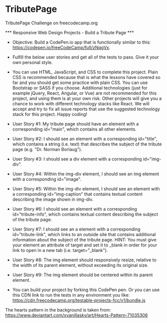 # TributePage

TributePage Challenge on freecodecamp.org


 *** Responsive Web Design Projects - Build a Tribute Page ***

* Objective: Build a CodePen.io app that is functionally similar to this: https://codepen.io/freeCodeCamp/full/zNqgVx.

* Fulfill the below user stories and get all of the tests to pass. Give it your own personal style.

* You can use HTML, JavaScript, and CSS to complete this project. Plain CSS is recommended because that is what the lessons have covered so far and you should get some practice with plain CSS. You can use Bootstrap or SASS if you choose. Additional technologies (just for example jQuery, React, Angular, or Vue) are not recommended for this project, and using them is at your own risk. Other projects will give you a chance to work with different technology stacks like React. We will accept and try to fix all issue reports that use the suggested technology stack for this project. Happy coding!
* User Story #1: My tribute page should have an element with a corresponding id="main", which contains all other elements.
* User Story #2: I should see an element with a corresponding id="title", which contains a string (i.e. text) that describes the subject of the tribute page (e.g. "Dr. Norman Borlaug").

* User Story #3: I should see a div element with a corresponding id="img-div".

* User Story #4: Within the img-div element, I should see an img element with a corresponding id="image".

* User Story #5: Within the img-div element, I should see an element with a corresponding id="img-caption" that contains textual content describing the image shown in img-div.

* User Story #6: I should see an element with a corresponding id="tribute-info", which contains textual content describing the subject of the tribute page.

* User Story #7: I should see an a element with a corresponding id="tribute-link", which links to an outside site that contains additional information about the subject of the tribute page. HINT: You must give your element an attribute of target and set it to _blank in order for your link to open in a new tab (i.e. target="_blank").

* User Story #8: The img element should responsively resize, relative to the width of its parent element, without exceeding its original size.
* User Story #9: The img element should be centered within its parent element.

* You can build your project by forking this CodePen pen. Or you can use this CDN link to run the tests in any environment you like: https://cdn.freecodecamp.org/testable-projects-fcc/v1/bundle.js




The hearts pattern in the background is taken from:
https://www.deviantart.com/xvanillasky/art/Hearts-Pattern-71035306